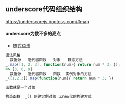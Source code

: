 ## underscore代码组织结构

https://underscorejs.bootcss.com/#map

#### underscore为数不多的亮点

+ 链式语法

```js
语法风格  
  数据源	迭代器函数   对象   静态方法
_.map([1, 2, 3], function(num){ return num * 3; });
=> [3, 6, 9]
  数据源	迭代器函数   函数  实例对象的方法
_([1,2,3]).map(function(num){ return num * 3; })

函数就是一个对象

构造函数  _() 创建实例对象 无new化的构建方式

```


